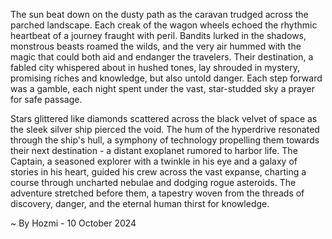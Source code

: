 
The sun beat down on the dusty path as the caravan trudged across the parched landscape. Each creak of the wagon wheels echoed the rhythmic heartbeat of a journey fraught with peril. Bandits lurked in the shadows, monstrous beasts roamed the wilds, and the very air hummed with the magic that could both aid and endanger the travelers. Their destination, a fabled city whispered about in hushed tones, lay shrouded in mystery, promising riches and knowledge, but also untold danger. Each step forward was a gamble, each night spent under the vast, star-studded sky a prayer for safe passage.

Stars glittered like diamonds scattered across the black velvet of space as the sleek silver ship pierced the void. The hum of the hyperdrive resonated through the ship's hull, a symphony of technology propelling them towards their next destination - a distant exoplanet rumored to harbor life. The Captain, a seasoned explorer with a twinkle in his eye and a galaxy of stories in his heart, guided his crew across the vast expanse, charting a course through uncharted nebulae and dodging rogue asteroids. The adventure stretched before them, a tapestry woven from the threads of discovery, danger, and the eternal human thirst for knowledge. 

~ By Hozmi - 10 October 2024

